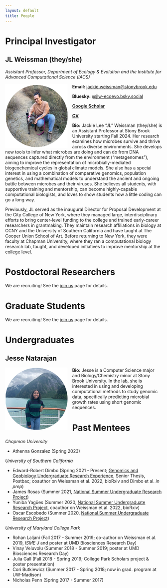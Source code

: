 ```yaml
---
layout: default
title: People
---
```



# Principal Investigator

## JL Weissman (they/she)

*Assistant Professor, Department of Ecology & Evolution and the Institute for Advanced Computational Science (IACS)*

<img align="left" src="/img/headshot1c.png" width="200px" style="padding-right: 15px">

**Email:** <jackie.weissman@stonybrook.edu>

**Bluesky:** [@jlw-ecoevo.bsky.social](https://bsky.app/profile/jlw-ecoevo.bsky.social)

**[Google Scholar](https://scholar.google.com/citations?user=IaAUSiQAAAAJ&hl=en)**

**[CV](https://jlw-ecoevo.github.io/CV_JLW.pdf)**

**Bio:** Jackie Lee “JL” Weissman (they/she) is an Assistant Professor at Stony Brook University starting Fall 2024. Her research examines how microbes survive and thrive across diverse environments. She develops new tools to infer what microbes are doing and can do from DNA sequences captured directly from the environment (“metagenomes”), aiming to improve the representation of microbially-mediated biogeochemical cycles in global climate models. She also has a special interest in using a combination of comparative genomics, population genetics, and mathematical models to understand the ancient and ongoing battle between microbes and their viruses. She believes all students, with supportive training and mentorship, can become highly-capable computational biologists, and loves to show students how a little coding can go a long way.

Previously, JL served as the inaugural Director for Proposal Development at the City College of New York, where they managed large, interdisciplinary efforts to bring center-level funding to the college and trained early-career researchers in grantmaking. They maintain research affiliations in biology at CCNY and the University of Southern California and have taught at The Cooper Union School of Art. Before returning to New York, they were faculty at Chapman University, where they ran a computational biology research lab, taught, and developed initiatives to improve mentorship at the college level. 

# Postdoctoral Researchers

We are recruiting! See the [join us](/join.html) page for details.

# Graduate Students

We are recruiting! See the [join us](/join.html) page for details.

# Undergraduates

## Jesse Natarajan

<img align="left" src="/img/jesse.png" width="200px" style="padding-right: 15px">

**Bio:** Jesse is a Computer Science major and Biology/Chemistry minor at Stony Brook University. In the lab, she is interested in using and developing computational methods to study genomic data, specifically predicting microbial growth rates using short genomic sequences.


# Past Mentees

*Chapman University*

- Athenna Gonzalez (Spring 2023)

*University of Southern California*

- Edward-Robert Dimbo (Spring 2021 - Present; [Genomics and Geobiology Undergraduate Research Experience](https://www.darkenergybiosphere.org/education-diversity/for-undergraduates/ggure/), Senior Thesis, Postbac; coauthor on Weissman et al. 2022, bioRxiv and Dimbo et al. *in prep*)
- James Rosas  (Summer 2021, [National Summer Undergraduate Research Project](https://nsurp.org/))
- Yuniba Yagües (Summer 2020, [National Summer Undergraduate Research Project](https://nsurp.org/), coauthor on Weissman et al. 2022, bioRxiv)
- Oscar Escobedo (Summer 2020, [National Summer Undergraduate Research Project](https://nsurp.org/))

*University of Maryland College Park*

- Rohan Laljani (Fall 2017 - Summer 2019; co-author on Weissman et al. 2019, *ISME J* and poster at UMD Biosciences Research Day)
- Vinay Veluvolu (Summer 2018 - Summer 2019; poster at UMD Biosciences Research Day)
- Julia Gall (Fall 2018 - Spring 2019; College Park Scholars project & poster presentation)
- Cori Butkiewicz (Summer 2017 - Spring 2018; now in grad. program at UW-Madison)
- Nicholas Penn (Spring 2017 - Summer 2017)

